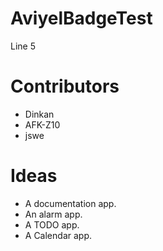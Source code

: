# AviyelBadgeTest

Line 5

# Contributors
- Dinkan
- AFK-Z10
- jswe

# Ideas
- A documentation app.
- An alarm app.
- A TODO app.
- A Calendar app.
